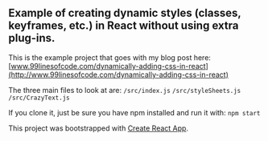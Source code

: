 ## Example of creating dynamic styles (classes, keyframes, etc.) in React without using extra plug-ins.

This is the example project that goes with my blog post here:<br/> [www.99linesofcode.com/dynamically-adding-css-in-react](http://www.99linesofcode.com/dynamically-adding-css-in-react)

The three main files to look at are:
`/src/index.js`
`/src/styleSheets.js`
`/src/CrazyText.js`

If you clone it, just be sure you have npm installed and run it with: `npm start`

This project was bootstrapped with [Create React App](https://github.com/facebookincubator/create-react-app).
